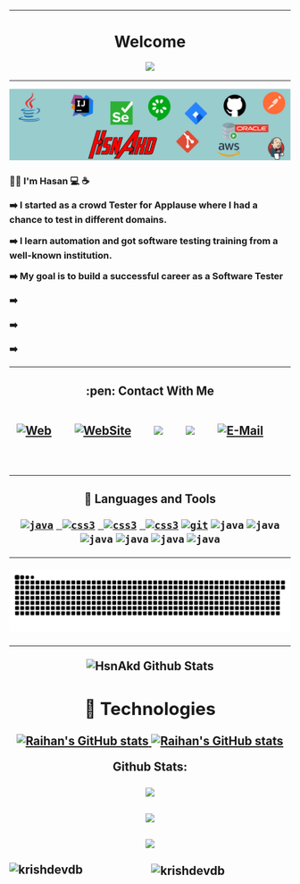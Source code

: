 
<!--
### Hi there 👋


**hsnakd/hsnakd** is a ✨ _special_ ✨ repository because its `README.md` (this file) appears on your GitHub profile.

Here are some ideas to get you started:

- 🔭 I’m currently working on ...
- 🌱 I’m currently learning ...
- 👯 I’m looking to collaborate on ...
- 🤔 I’m looking for help with ...
- 💬 Ask me about ...
- 📫 How to reach me: ...
- 😄 Pronouns: ...
- ⚡ Fun fact: ...
-->




---
### <h1 align="center">  Welcome 

 
 
<p align="center">
  <img src="https://readme-typing-svg.demolab.com?font=Java&size=16&pause=500&color=000000&background=BD0000&center=true&vCenter=true&width=450&lines=Java+%7C+Selenium+%7C+Cucumber+%7C+Postman;Git%2FGitHub+%7C+Jira+%7C+Jenkins+%7C+SQL+%7C+IntelliJ">
</p>
  
---
  
<img src="https://github.com/hsnakd/hsnakd/blob/main/HsnAkdWeb.jpg" width="auto"> 
 <h3 align="left"> 👨‍💼 I'm Hasan 💻 ☕ 
 
➡️ I started as a crowd Tester for Applause where I had a chance to test in different domains.</p>
➡️ I learn automation and got software testing training from a well-known institution.</p>
➡️ My goal is to build a successful career as a Software Tester</p>
➡️ </p> 
➡️ </p> 
➡️ 
 
 
 
 
---

<h2 align="center"> :pen: Contact With Me 
 
<br/>
<br/>

 <!-- Social icons section -->
<p align="center">
  
 <a href="http://hsnakd.com"><img width="32px" alt="Web" title="LinkedIn" src="https://img.icons8.com/color/512/linkedin.png"/></a>
  &#8287;&#8287;&#8287;&#8287;&#8287;
  <a href="https://twitter.com/DenverCoder1"><img width="32px" alt="WebSite" title="WebSite" src="https://img.icons8.com/color/512/internet.png"/></a>
  &#8287;&#8287;&#8287;&#8287;&#8287;
  <a href="https://github.com/hsnakd" alt="GitHub" title="GitHub"><img width="32px" src="https://img.icons8.com/external-tal-revivo-color-tal-revivo/512/external-github-community-for-software-building-and-testing-online-logo-color-tal-revivo.png"/></a>
  &#8287;&#8287;&#8287;&#8287;&#8287;
   <a href="https://github.com/hsnakd" alt="DiscordHsnAkd" title="DiscordHsnAkd"><img width="32px" src="https://img.icons8.com/external-justicon-flat-justicon/512/external-discord-social-media-justicon-flat-justicon.png"/></a>
  &#8287;&#8287;&#8287;&#8287;&#8287;
  <a href="https://dev.to/denvercoder1"><img width="32px" alt="E-Mail" title="E-Mail" src="https://img.icons8.com/fluency/512/apple-mail.png"></a>
  &#8287;&#8287;&#8287;&#8287;&#8287;
 
</p>

<br/>



---

<h2 align="center"> 🧰  Languages and Tools </p>
 
<p align="center"> 
<code><a href="http://java.com/" target="_blank"><img src="https://img.icons8.com/color/512/java-coffee-cup-logo.png" alt="java" width="40" height="40"/></a></code>
<code><a href="http://selenium.com/" target="_blank"> <img src="https://upload.wikimedia.org/wikipedia/commons/d/d5/Selenium_Logo.png" alt="css3" width="40" height="40"/></a></code>
<code><a href="https://www.cucumber.com/" target="_blank"> <img src="https://cdn.worldvectorlogo.com/logos/cucumber.svg" alt="css3" width="40" height="40"/></a></code>
 <code><a href="https://www.postman.com/" target="_blank"> <img src="https://cdn.worldvectorlogo.com/logos/postman.svg" alt="css3" width="40" height="40"/></a></code>
<code><a href="https://git-scm.com/" target="_blank"><img src="https://cdn.worldvectorlogo.com/logos/git-icon.svg" alt="git" width="40" height="40"/></a></code>
<code><a target="_blank"><img src="https://img.icons8.com/external-tal-revivo-color-tal-revivo/512/external-github-community-for-software-building-and-testing-online-logo-color-tal-revivo.png" alt="java" width="40" height="40"/></a></code>
<code><a target="_blank"><img src="https://cdn.worldvectorlogo.com/logos/jira-3.svg" alt="java" width="40" height="40"/></a></code>
<code><a target="_blank"><img src="https://cdn.worldvectorlogo.com/logos/jenkins-1.svg" alt="java" width="40" height="40"/></a></code>
<code><a target="_blank"><img src="https://cdn.worldvectorlogo.com/logos/oracle-logo-1.svg" alt="java" width="40" height="40"/></a></code>
<code><a target="_blank"><img src="https://cdn.worldvectorlogo.com/logos/intellij-idea-1.svg" alt="java" width="40" height="40"/></a></code>
<code><a target="_blank"><img src= "https://solutionmarketing.files.wordpress.com/2013/05/agile.png?w=290&h=214" alt="java" width="40" height="40"/></a></code>
 

---

<div align="center">
  <a href="https://1999azzar.github.io/1999AZZAR/">
  <img alt="github contribution snake animation" src="https://github.com/hsnakd/hsnakd/blob/main/snake.svg">
  </a>
</div>

---

<div align="center">

<img align="center" src="https://github-readme-stats.vercel.app/api?username=hsnakd&include_all_commits=true&count_private=true&show_icons=true&line_height=20&title_color=7A7ADB&icon_color=2234AE&text_color=D3D3D3&bg_color=0,000000,130F40" alt="HsnAkd Github Stats">


## 🔧 Technologies


<p>
    <a href="https://github.com/raihankhan?tab=repositories">
        <img alt="Raihan's GitHub stats"  width="auto" src="https://github-readme-stats.vercel.app/api?username=hsnakd&count_private=true&show_icons=true&theme=github_dark">
    </a>
   <a  href="https://github.com/hsnakd?tab=repositories">
      <img alt="Raihan's GitHub stats"  width="auto" src="https://github-readme-streak-stats.herokuapp.com?user=hsnakd&theme=github-dark-blue&fire=DD2727">
   </a>

 
 

**Github Stats:**
<p align="center">
  <img width="70%" src="https://github-readme-stats.vercel.app/api?username=hsnakd&show_icons=true&theme=dracula&count_private=true" />
</p>

<p align = "center">
  <img width="40%" src="https://github-readme-stats.vercel.app/api/top-langs/?username=hsnakd&theme=dracula" />
</p>

<p align="center"> 
  <img width="70%" src="https://github-readme-streak-stats.herokuapp.com/?user=hsnakd&theme=dracula" />
</p>

 
<p><img align="left" src="https://github-readme-stats.vercel.app/api/top-langs?username=hsnakd&show_icons=true&title_color=5e8cf4&text_color=ffffff&bg_color=262d38&locale=en&layout=compact" alt="krishdevdb" /></p>

<p>&nbsp;<img align="center" src="https://github-readme-stats.vercel.app/api?username=hsnakd&show_icons=true&title_color=5e8cf4&text_color=ffffff&bg_color=262d38&locale=en" alt="krishdevdb" /></p>
